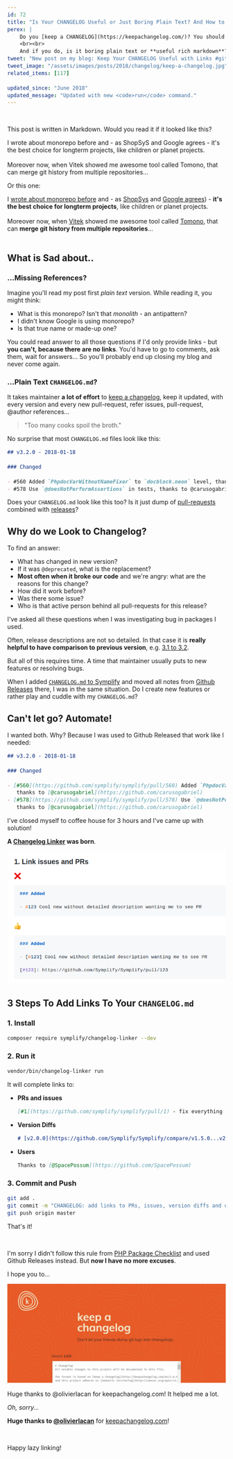 ```yaml
---
id: 72
title: "Is Your CHANGELOG Useful or Just Boring Plain Text? And How to Fix That"
perex: |
    Do you [keep a CHANGELOG](https://keepachangelog.com/)? You should! I [do](https://github.com/Symplify/Symplify/blob/master/CHANGELOG.md), because it's the main story about the open-source package.
    <br><br>
    And if you do, is it boring plain text or **useful rich markdown**?
tweet: "New post on my blog: Keep Your CHANGELOG Useful with Links #github #changelog #dx"
tweet_image: "/assets/images/posts/2018/changelog/keep-a-changelog.jpg"
related_items: [117]

updated_since: "June 2018"
updated_message: "Updated with new <code>run</code> command."
---
```


<br>

This post is written in Markdown. Would you read it if it looked like this?

<div class="card">
    <div class="card-body">
        I wrote about monorepo before and - as ShopSyS and Google agrees - it's the best choice for longterm projects, like children or planet projects.
        <br>
        <br>
        Moreover now, when Vitek showed me awesome tool called Tomono, that can merge git history from multiple repositories...
    </div>
</div>

Or this one:

<div class="card">
    <div class="card-body">
I <a href="/blog/2017/01/31/how-monolithic-repository-in-open-source-saved-my-laziness/">wrote about monorepo before</a> and - as <a href="https://blog.shopsys.com/how-to-maintain-multiple-git-repositories-with-ease-61a5e17152e0">ShopSys</a> and <a href="https://cacm.acm.org/magazines/2016/7/204032-why-google-stores-billions-of-lines-of-code-in-a-single-repository/fulltext">Google agrees</a>) - <strong>it's the best choice for longterm projects</strong>, like children or planet projects.
    <br><br>
    Moreover now, when <a href="https://github.com/vitek-rostislav">Vitek</a> showed me awesome tool called <a href="https://github.com/unravelin/tomono">Tomono<a>, that can <strong>merge git history from multiple repositories</strong>...
    </div>
</div>

<br>

## What is Sad about..

### ...Missing References?

Imagine you'll read my post first *plain text* version. While reading it, you might think:

- What is this monorepo? Isn't that *monolith* - an antipattern?
- I didn't know Google is using monorepo?
- Is that true name or made-up one?

You could read answer to all those questions if I'd only provide links - but **you can't, because there are no links**. You'd have to go to comments, ask them, wait for answers... So you'll probably end up closing my blog and never come again.

### ...Plain Text `CHANGELOG.md`?

It takes maintainer **a lot of effort** to [keep a changelog](https://keepachangelog.com), keep it updated, with every version and every new pull-request, refer issues, pull-request, @author references...

<blockquote class="blockquote text-center mt-5 mb-5">
    "Too many cooks spoil the broth."
</blockquote>

No surprise that most `CHANGELOG.md` files look like this:


```markdown
## v3.2.0 - 2018-01-18

### Changed

- #560 Added `PhpdocVarWithoutNameFixer` to `docblock.neon` level, thanks to @carusogabriel
- #578 Use `@doesNotPerformAssertions` in tests, thanks to @carusogabriel
```

Does your `CHANGELOG.md` look like this too? Is it just dump of [pull-requests](https://github.com/Symplify/Symplify/issues?q=is%3Apr+is%3Aclosed) combined with [releases](https://github.com/Symplify/Symplify/releases)?

## Why do we Look to Changelog?

To find an answer:

- What has changed in new version?
- If it was `@deprecated`, what is the replacement?
- **Most often when it broke our code** and we're angry: what are the reasons for this change?
- How did it work before?
- Was there some issue?
- Who is that active person behind all pull-requests for this release?

I've asked all these questions when I was investigating bug in packages I used.

Often, release descriptions are not so detailed. In that case it is **really helpful to have comparison to previous version**, e.g. [3.1 to 3.2](https://github.com/Symplify/Symplify/compare/v3.1.0...v3.2.0).

But all of this requires time. A time that maintainer usually puts to new features or resolving bugs.

When I added [`CHANGELOG.md` to Symplify](https://github.com/Symplify/Symplify/blob/master/CHANGELOG.md) and moved all notes from [Github Releases](https://github.com/Symplify/Symplify/releases) there, I was in the same situation. Do I create new features or rather play and cuddle with my `CHANGELOG.md`?


## Can't let go? Automate!

I wanted both. Why? Because I was used to Github Released that work like I needed:

```markdown
## v3.2.0 - 2018-01-18

### Changed

- [#560](https://github.com/symplify/symplify/pull/560) Added `PhpdocVarWithoutNameFixer` to `docblock.yml` level,
   thanks to [@carusogabriel](https://github.com/carusogabriel)
- [#578](https://github.com/symplify/symplify/pull/578) Use `@doesNotPerformAssertions` in tests,
   thanks to [@carusogabriel](https://github.com/carusogabriel)
```

I've closed myself to coffee house for 3 hours and I've came up with solution!

**A [Changelog Linker](https://github.com/Symplify/ChangelogLinker) was born**.

<img src="/assets/images/posts/2018/changelog/links.png" class="img-thumbnail">

## 3 Steps To Add Links To Your `CHANGELOG.md`

### 1. Install

```bash
composer require symplify/changelog-linker --dev
```

### 2. Run it

```bash
vendor/bin/changelog-linker run
```

It will complete links to:

- **PRs and issues**
    ```markdown
    [#1](https://github.com/symplify/symplify/pull/1) - fix everything
    ```

- **Version Diffs**
    ```markdown
    # [v2.0.0](https://github.com/Symplify/Symplify/compare/v1.5.0...v2.0.0)
    ```

- **Users**
    ```markdown
    Thanks to [@SpacePossum](https://github.com/SpacePossum)
    ```

### 3. Commit and Push

```bash
git add .
git commit -m "CHANGELOG: add links to PRs, issues, version diffs and user names"
git push origin master
```

That's it!

<br>

I'm sorry I didn't follow this rule from [PHP Package Checklist](http://phppackagechecklist.com/#1,2,3,4,5,6,7,8,9,10,11,12,13,14) and used Github Releases instead. But **now I have no more excuses**.

I hope you to...

<a href="htts://keepachangelog.com">
    <img src="/assets/images/posts/2018/changelog/keep-a-changelog.jpg" class="img-thumbnail">
</a>

Huge thanks to @olivierlacan for keepachangelog.com! It helped me a lot.

*Oh, sorry...*

**Huge thanks to [@olivierlacan](https://github.com/olivierlacan)** for [keepachangelog.com](https://keepachangelog.com)!

<br>

Happy lazy linking!

